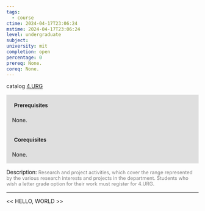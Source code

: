 ```yaml
---
tags:
  - course
ctime: 2024-04-17T23:06:24
mstime: 2024-04-17T23:06:24
level: undergraduate
subject: 
university: mit
completion: open
percentage: 0
prereq: None.
coreq: None.
---
```


catalog [4.URG](http://student.mit.edu/catalog/m4g.html#4.URG)

<span style="display: block; padding: 15px; background-color: rgb(100, 100, 100, 0.2);"><font id="m_prereq3221_0" style="display: block; font-family: Arial, sans-serif; font-weight: bold; padding: 5px">Prerequisites</font><br><span id="prereq3221_0">None.</span></span>
<span style="display: block; padding: 15px; background-color: rgb(100, 100, 100, 0.2);"><font id="m_coreq3221_0" style="display: block; font-family: Arial, sans-serif; font-weight: bold; padding: 5px">Corequisites</font><br><span id="coreq3221_0">None.</span></span>

<font style="">Description:</font>
<font style="color: grey; font-size: 0.8rem;">Research and project activities, which cover the range represented by the various research interests and projects in the department. Students who wish a letter grade option for their work must register for 4.URG.</font>



---

<< HELLO, WORLD >>
